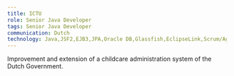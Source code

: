 ```yaml
---
title: ICTU
role: Senior Java Developer
tags: Senior Java Developer
communication: Dutch
technology: Java,JSF2,EJB3,JPA,Oracle DB,Glassfish,EclipseLink,Scrum/Agile
---
```


Improvement and extension of a childcare administration system of the Dutch Government.
